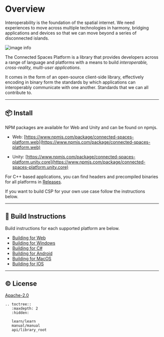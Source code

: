 # Overview

Interoperability is the foundation of the spatial internet. We need experiences to move across multiple technologies in harmony, bridging applications and devices so that we can move beyond a series of disconnected islands.

![image info](./_static/interop.gif)

The Connected Spaces Platform is a library that provides developers across a range of language and platforms with a means to build *interoperable, cross-reality, multi-user applications*.

It comes in the form of an open-source client-side library, effectively encoding in binary form the standards by which applications can interoperably communicate with one another. Standards that we can all contribute to.

****

## 📦 Install
NPM packages are available for Web and Unity and can be found on npmjs.

- Web: [https://www.npmjs.com/package/connected-spaces-platform.web](https://www.npmjs.com/package/connected-spaces-platform.web)

- Unity: [https://www.npmjs.com/package/connected-spaces-platform.unity.core](https://www.npmjs.com/package/connected-spaces-platform.unity.core)

For C++ based applications, you can find headers and precompiled binaries for all platforms in [Releases](https://github.com/magnopus-opensource/connected-spaces-platform/releases).

If you want to build CSP for your own use case follow the instructions below.

****

## 🔨 Build Instructions
Build instructions for each supported platform are below.

- [Building for Web](manual/building/web)
- [Building for Windows](manual/building/windows)
- [Building for C#](manual/building/csharp)
- [Building for Android](manual/building/android)
- [Building for MacOS](manual/building/macos)
- [Building for IOS](manual/building/ios)

****

 ## ©️ License

 [Apache-2.0](https://github.com/magnopus-opensource/connected-spaces-platform/blob/main/LICENSE)

```eval_rst
.. toctree::
   :maxdepth: 2
   :hidden:

   learn/learn
   manual/manual
   api/library_root
```
